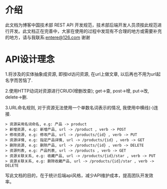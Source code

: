 # 介绍

此文档为博客中国技术部 REST API 开发规范，技术部后端开发人员须按此规范进行开发。此文档正在完善中，大家在使用的过程中发现有不合理的地方或需要补充的地方，请与我联系:entere@126.com 谢谢

# API设计理念

1.将涉及的实体抽象成资源, 即按id访问资源, 在url上做文章, 以后再也不用为url起名字而苦恼了.

2.使用HTTP动词对资源进行CRUD(增删改查); get->查, post->增, put->改, delete->删.

3.URL命名规则, 对于资源无法使用一个单数名词表示的情况, 我使用中横线(-)连接.

    > 资源采用名词命名, e.g: 产品 -> product
    > 新增资源, e.g: 新增产品, url -> /product , verb -> POST
    > 修改资源, e.g: 修改产品, url -> /products/{id} , verb -> PUT
    > 资源详情, e.g: 指定产品详情, url -> /products/{id} , verb -> GET
    > 删除资源, e.g: 删除产品, url -> /products/{id} , verb -> DELETE
    > 资源列表, e.g: 产品列表, url -> /products , verb -> GET
    > 资源关联关系, e.g: 收藏产品, url -> /products/{id}/star , verb -> PUT
    > 资源关联关系, e.g: 删除收藏产品, url -> /products/{id}/star , verb -> DELETE


写此文档的目的，在于统计后端api风格，减少API维护成本，提高团队开发效率。






